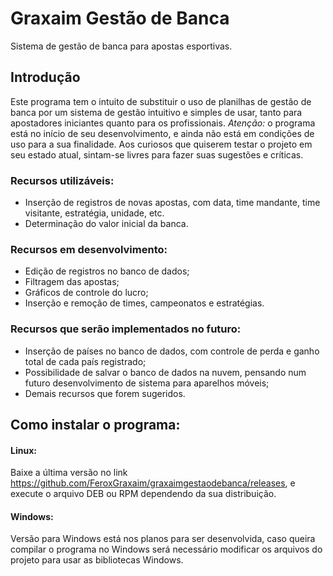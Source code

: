 # Graxaim Gestão de Banca
Sistema de gestão de banca para apostas esportivas.

## Introdução
Este programa tem o intuito de substituir o uso de planilhas de gestão de banca por um sistema de gestão intuitivo e simples de usar, tanto para apostadores iniciantes quanto para os profissionais. 
*Atenção:* o programa está no início de seu desenvolvimento, e ainda não está em condições de uso para a sua finalidade. Aos curiosos que quiserem testar o projeto em seu estado atual, sintam-se livres para fazer suas sugestões e críticas.

### Recursos utilizáveis: 
- Inserção de registros de novas apostas, com data, time mandante, time visitante, estratégia, unidade, etc.
- Determinação do valor inicial da banca.
### Recursos em desenvolvimento: 
- Edição de registros no banco de dados;
- Filtragem das apostas;
- Gráficos de controle do lucro;
- Inserção e remoção de times, campeonatos e estratégias.
### Recursos que serão implementados no futuro:
- Inserção de países no banco de dados, com controle de perda e ganho total de cada país registrado;
- Possibilidade de salvar o banco de dados na nuvem, pensando num futuro desenvolvimento de sistema para aparelhos móveis;
- Demais recursos que forem sugeridos.

## Como instalar o programa:

#### Linux: 

Baixe a última versão no link https://github.com/FeroxGraxaim/graxaimgestaodebanca/releases, e execute o arquivo DEB ou RPM dependendo da sua distribuição.

#### Windows: 

Versão para Windows está nos planos para ser desenvolvida, caso queira compilar o programa no Windows será necessário modificar os arquivos do projeto para usar as bibliotecas Windows. 
